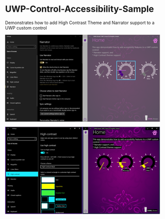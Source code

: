 # UWP-Control-Accessibility-Sample
Demonstrates how to add High Contrast Theme and Narrator support to a UWP custom control

![Screenshot](Assets/Narrator.png?raw=true)

![Screenshot](Assets/HighContrast.png?raw=true)
